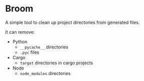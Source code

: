 # Broom

A simple tool to clean up project directories from generated files.

It can remove:
- Python
  - `__pycache__` directories
  - `.pyc` files
- Cargo
  - `target` directories in cargo projects
- Node
  - `node_modules` directories
